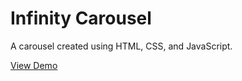 # Infinity Carousel

A carousel created using HTML, CSS, and JavaScript.

[View Demo](https://hmdshfq.github.io/infinity-carousel/)
